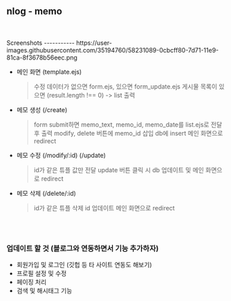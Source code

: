 ## nlog - memo
<br>
<br>
Screenshots
-----------
https://user-images.githubusercontent.com/35194760/58231089-0cbcff80-7d71-11e9-81ca-8f3678b56eec.png
<br>

- 메인 화면 (template.ejs)
  <br>

  > 수정 데이터가 없으면 form.ejs, 있으면 form_update.ejs
  > 게시물 목록이 있으면 (result.length !== 0) -> list 출력
  > <br>

- 메모 생성 (/create)
  <br>

  > form submit하면 memo_text, memo_id, memo_date를 list.ejs로 전달 후 출력
  > modify, delete 버튼에 memo_id 삽입
  > db에 insert
  > 메인 화면으로 redirect
  > <br>

- 메모 수정 (/modify/:id) (/update)
  <br>

  > id가 같은 튜플 값만 전달
  > update 버튼 클릭 시 db 업데이트 및 메인 화면으로 redirect
  > <br>

- 메모 삭제 (/delete/:id)
  <br>
  > id가 같은 튜플 삭제
  > id 업데이트
  > 메인 화면으로 redirect

<br>
<br>

### 업데이트 할 것 (블로그와 연동하면서 기능 추가하자)

- 회원가입 및 로그인 (깃헙 등 타 사이트 연동도 해보기)
- 프로필 설정 및 수정
- 페이징 처리
- 검색 및 해시태그 기능
